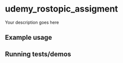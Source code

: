 # udemy_rostopic_assigment

Your description goes here

## Example usage

## Running tests/demos
    